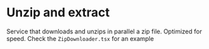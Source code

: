 # Unzip and extract

Service that downloads and unzips in parallel a zip file. Optimized for speed. Check the `ZipDownloader.tsx` for an example